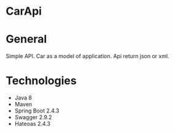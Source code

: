 # CarApi
# General
Simple API. Car as a model of application. Api return json or xml.

# Technologies
<ul>
  <li>Java 8</li>
  <li>Maven</li>
  <li>Spring Boot 2.4.3</li>
  <li>Swagger 2.9.2</li>
  <li>Hateoas 2.4.3</li>
</ul>
